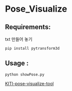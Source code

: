 # Pose_Visualize


## Requirements:
txt 만들어 놓기
```
pip install pytransform3d
```

## Usage : 
```
python showPose.py
```
[KITI-pose-visualize-tool](https://github.com/powei-lin/KITTI-pose-visualize-tool)
